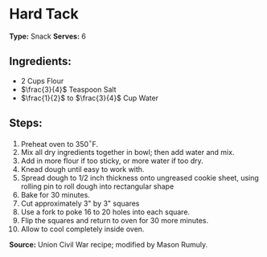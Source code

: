 # Hard Tack

**Type:** Snack
**Serves:** 6

## Ingredients:
- 2 Cups Flour
- $\frac{3}{4}$ Teaspoon Salt
- $\frac{1}{2}$ to $\frac{3}{4}$ Cup Water

## Steps:
1. Preheat oven to 350$^\circ$F.
2. Mix all dry ingredients together in bowl; then add water and mix.
3. Add in more flour if too sticky, or more water if too dry.
4. Knead dough until easy to work with.
5. Spread dough to 1/2 inch thickness onto ungreased cookie sheet, using rolling pin to roll dough into rectangular shape
6. Bake for 30 minutes.
7. Cut approximately 3" by 3" squares
8. Use a fork to poke 16 to 20 holes into each square.
9. Flip the squares and return to oven for 30 more minutes.
10. Allow to cool completely inside oven.


**Source:** Union Civil War recipe; modified by Mason Rumuly.
